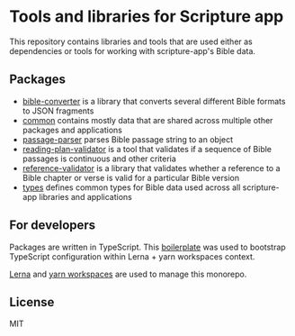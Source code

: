 # Tools and libraries for Scripture app

This repository contains libraries and tools that are used either as dependencies or tools for working with scripture-app's Bible data.

## Packages

* [bible-converter](https://github.com/scripture-app/tools/tree/master/packages/bible-converter) is a library that converts several different Bible formats to JSON fragments
* [common](https://github.com/scripture-app/tools/tree/master/packages/common) contains mostly data that are shared across multiple other packages and applications
* [passage-parser](https://github.com/scripture-app/tools/tree/master/packages/passage-parser) parses Bible passage string to an object
* [reading-plan-validator](https://github.com/scripture-app/tools/tree/master/packages/reading-plan-validator) is a tool that validates if a sequence of Bible passages is continuous and other criteria
* [reference-validator](https://github.com/scripture-app/tools/tree/master/packages/reference-validator) is a library that validates whether a reference to a Bible chapter or verse is valid for a particular Bible version
* [types](https://github.com/scripture-app/tools/tree/master/packages/types) defines common types for Bible data used across all scripture-app libraries and applications

## For developers

Packages are written in TypeScript. This [boilerplate](https://github.com/Quramy/lerna-yarn-workspaces-example) was used to bootstrap TypeScript configuration within Lerna + yarn workspaces context.

[Lerna](https://lernajs.io) and [yarn workspaces](https://yarnpkg.com/blog/2017/08/02/introducing-workspaces/) are used to manage this monorepo.

## License

MIT
